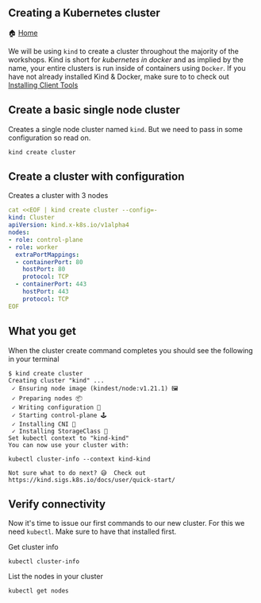 Creating a Kubernetes cluster
---
🏠 [Home](/workshops/preparations/README.md)

We will be using `kind` to create a cluster throughout the majority of the workshops. Kind is short for *kubernetes in docker* and as implied by the name, your entire clusters is run inside of containers using `Docker`. If you have not already installed Kind & Docker, make sure to to check out [Installing Client Tools](./install-client-tools.md)

## Create a basic single node cluster
Creates a single node cluster named `kind`. But we need to pass in some configuration so read on.
```
kind create cluster
```

## Create a cluster with configuration
Creates a cluster with 3 nodes
```yaml
cat <<EOF | kind create cluster --config=-
kind: Cluster
apiVersion: kind.x-k8s.io/v1alpha4
nodes:
- role: control-plane
- role: worker
  extraPortMappings:
  - containerPort: 80
    hostPort: 80
    protocol: TCP
  - containerPort: 443
    hostPort: 443
    protocol: TCP
EOF
```

## What you get
When the cluster create command completes you should see the following in your terminal
```
$ kind create cluster
Creating cluster "kind" ...
 ✓ Ensuring node image (kindest/node:v1.21.1) 🖼
 ✓ Preparing nodes 📦
 ✓ Writing configuration 📜
 ✓ Starting control-plane 🕹️
 ✓ Installing CNI 🔌
 ✓ Installing StorageClass 💾
Set kubectl context to "kind-kind"
You can now use your cluster with:

kubectl cluster-info --context kind-kind

Not sure what to do next? 😅  Check out https://kind.sigs.k8s.io/docs/user/quick-start/
```

## Verify connectivity
Now it's time to issue our first commands to our new cluster. For this we need `kubectl`. Make sure to have that installed first.

Get cluster info
```
kubectl cluster-info
```

List the nodes in your cluster
```
kubectl get nodes
```